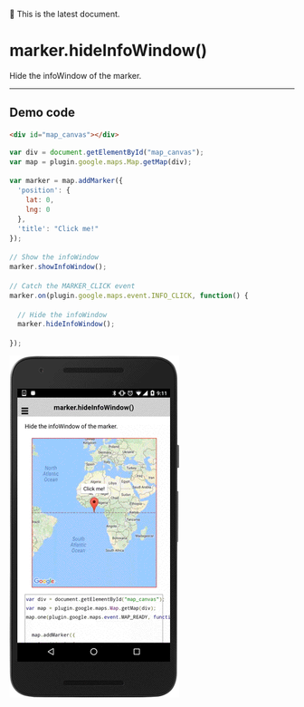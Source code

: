 :green_heart: This is the latest document.

# marker.hideInfoWindow()

Hide the infoWindow of the marker.

-----------------------------------------------------------------------

## Demo code

```html
<div id="map_canvas"></div>
```

```js
var div = document.getElementById("map_canvas");
var map = plugin.google.maps.Map.getMap(div);

var marker = map.addMarker({
  'position': {
    lat: 0,
    lng: 0
  },
  'title': "Click me!"
});

// Show the infoWindow
marker.showInfoWindow();

// Catch the MARKER_CLICK event
marker.on(plugin.google.maps.event.INFO_CLICK, function() {

  // Hide the infoWindow
  marker.hideInfoWindow();

});
```

![](image.gif)
